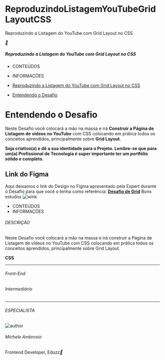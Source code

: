 # ReproduzindoListagemYouTubeGridLayoutCSS
Reproduzindo a Listagem do YouTube com Grid Layout no CSS



[**](https://web.dio.me/track/formacao-css-web-developer)

##### Reproduzindo a Listagem do YouTube com Grid Layout no CSS

- CONTEÚDOS
- INFORMAÇÕES

- [Reproduzindo a Listagem do YouTube com Grid Layout no CSS](https://web.dio.me/lab/reproduzindo-a-listagem-do-youtube-com-grid-layout-no-css-grid-figma/learning/f4d586be-80c8-4aa1-9fb9-b1cce284bdd6)
- [Entendendo o Desafio](https://web.dio.me/lab/reproduzindo-a-listagem-do-youtube-com-grid-layout-no-css-grid-figma/learning/70a8e08d-a407-43f6-a41e-22d21e17f345)



# Entendendo o Desafio

Neste Desafio você colocará a mão na massa e irá **Construir a Página de Listagem de vídeos no YouTube** com CSS colocando em prática todos os conceitos aprendidos, principalmente sobre **Grid Layout**.

**Seja criativo(a) e dê a sua identidade para o Projeto. Lembre-se que para um(a) Profissional de Tecnologia é super importante ter um portfólio sólido e completo.**

## **Link do Figma**

Aqui deixamos o link do Design no Figma apresentado pela Expert durante o Desafio para que você o tenha como referência:
**[Desafio de Grid](https://www.figma.com/file/KknwioExyqKD3D2eSVFrcW/Desafio-Grid---DIO?node-id=0%3A1)**
Bons estudos ![wink](https://app.digitalinnovation.one/static/ckeditor/ckeditor/plugins/smiley/images/wink_smile.png)

- CONTEÚDOS
- INFORMAÇÕES

###### DESCRIÇÃO

Neste Desafio você colocará a mão na massa e irá construir a Página de Listagem de vídeos no YouTube com CSS colocando em prática todos os conceitos aprendidos, principalmente sobre Grid Layout.

**CSS**

------

###### Front-End

###### Intermediário

------

###### ESPECIALISTA

![author](https://hermes.digitalinnovation.one/users/author/photos/527e9db7-5cae-410e-972e-a1c5e3b92f4e.jpg)

###### Michele Ambrosio

Frontend Developer, Eduzz[**](https://www.linkedin.com/in/michele-ambrosio-a4899661/)

